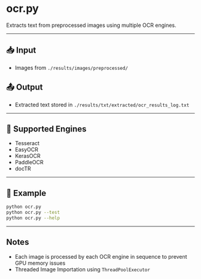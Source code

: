 # ocr.py

Extracts text from preprocessed images using multiple OCR engines.

---

## 📥 Input
- Images from `./results/images/preprocessed/`

## 📤 Output
- Extracted text stored in `./results/txt/extracted/ocr_results_log.txt`

---

## 🧠 Supported Engines
- Tesseract
- EasyOCR
- KerasOCR
- PaddleOCR
- docTR

---

## 🧪 Example
```bash
python ocr.py
python ocr.py --test
python ocr.py --help
```

---

## Notes
- Each image is processed by each OCR engine in sequence to prevent GPU memory issues
- Threaded Image Importation using `ThreadPoolExecutor`